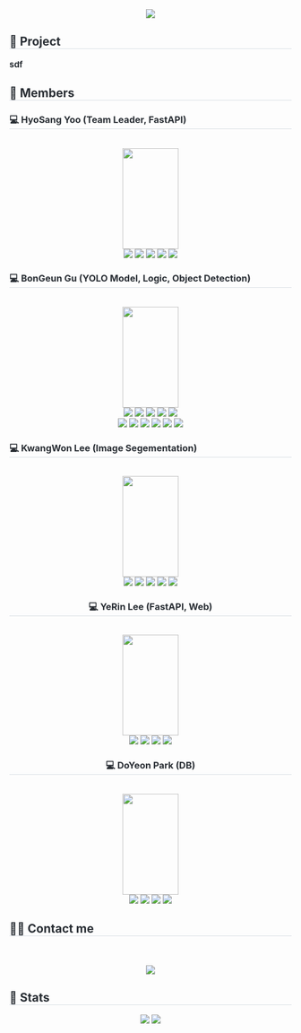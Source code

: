 <div align= "center">
    <img src="https://capsule-render.vercel.app/api?type=waving&color=auto&height=180&text=是是非非&animation=&fontColor=ffffff&fontSize=70" />
    </div>
    <div style="text-align: left;"> 
    <h2 style="border-bottom: 1px solid #d8dee4; color: #282d33;"> 📖 Project </h2>  
    <div style="font-weight: 700; font-size: 15px; text-align: left; color: #282d33;"> sdf </div> 
    </div>
    <div style="text-align: left;"> 
    <h2 style="border-bottom: 1px solid #d8dee4; color: #282d33;"> 🪪 Members </h2>
    <div style="text-align: left;">
    <h3 style="border-bottom: 1px solid #d8dee4; color: #282d33;"> 💻 HyoSang Yoo (Team Leader, FastAPI) </h3> <br>
    <div align = "center">
    <img src = "https://github.com/SCUTUM98/KFQ_TEAM01/assets/43438476/14b9fd5d-4531-4eb7-bce4-ad686dcb078d" 
    style="width:100px; height:180px;"></div>
    <div  align= "center"><img src="https://img.shields.io/badge/C-A8B9CC?style=flat-square&logo=C&logoColor=white">
    <img src="https://img.shields.io/badge/Python-3776AB?style=flat-square&logo=Python&logoColor=white">
    <img src="https://img.shields.io/badge/Notion-000000?style=flat-square&logo=Notion&logoColor=white">
    <img src="https://img.shields.io/badge/C++-00599C?style=flat-square&logo=C%2B%2B&logoColor=white">
    <img src="https://img.shields.io/badge/MySQL-4479A1?style=flat-square&logo=MySQL&logoColor=white"></div>
    <h3 style="border-bottom: 1px solid #d8dee4; color: #282d33;"> 💻 BonGeun Gu (YOLO Model, Logic, Object Detection) </h3> <br> 
    <div align = "center">
    <img src = "https://github.com/SCUTUM98/KFQ_TEAM01/assets/43438476/7c2e9311-b970-4542-b830-2232c8154b9d" 
    style="width:100px; height:180px;"></div>
    <div  align = "center"> 
    <img src="https://img.shields.io/badge/C-A8B9CC?style=flat-square&logo=C&logoColor=white">
    <img src="https://img.shields.io/badge/Python-3776AB?style=flat-square&logo=Python&logoColor=white">
    <img src="https://img.shields.io/badge/Notion-000000?style=flat-square&logo=Notion&logoColor=white">
    <img src="https://img.shields.io/badge/Amazon S3-569A31?style=flat-square&logo=Amazon S3&logoColor=white">
    <img src="https://img.shields.io/badge/Android-3DDC84?style=flat-square&logo=Android&logoColor=white">
    <br/><img src="https://img.shields.io/badge/Amazon AWS-232F3E?style=flat-square&logo=Amazon AWS&logoColor=white">
    <img src="https://img.shields.io/badge/C++-00599C?style=flat-square&logo=C%2B%2B&logoColor=white">
    <img src="https://img.shields.io/badge/MySQL-4479A1?style=flat-square&logo=MySQL&logoColor=white">
    <img src="https://img.shields.io/badge/HTML5-E34F26?style=flat-square&logo=HTML5&logoColor=white">
    <img src="https://img.shields.io/badge/Javascript-F7DF1E?style=flat-square&logo=Javascript&logoColor=white">
    <img src="https://img.shields.io/badge/Java-007396?style=flat-square&logo=Java&logoColor=white"></div>
    <h3 style="border-bottom: 1px solid #d8dee4; color: #282d33;"> 💻 KwangWon Lee (Image Segementation) </h3> <br>
    <div align = "center">
    <img src = "https://github.com/SCUTUM98/KFQ_TEAM01/assets/43438476/94ca4c18-736e-4533-a444-ac44b1baa0a4" 
    style="width:100px; height:180px;"></div>
    <div  align = "center">  
    <div  align= "center"><img src="https://img.shields.io/badge/C-A8B9CC?style=flat-square&logo=C&logoColor=white">
    <img src="https://img.shields.io/badge/Python-3776AB?style=flat-square&logo=Python&logoColor=white">
    <img src="https://img.shields.io/badge/Notion-000000?style=flat-square&logo=Notion&logoColor=white">
    <img src="https://img.shields.io/badge/MySQL-4479A1?style=flat-square&logo=MySQL&logoColor=white">
    <img src="https://img.shields.io/badge/Java-007396?style=flat-square&logo=Java&logoColor=white"></div>
    <h3 style="border-bottom: 1px solid #d8dee4; color: #282d33;"> 💻 YeRin Lee (FastAPI, Web) </h3> <br> 
    <div align = "center">
    <img src = "https://github.com/SCUTUM98/KFQ_TEAM01/assets/43438476/b4e74df5-d007-4d9e-863f-f6f214c58b4e" 
    style="width:100px; height:180px;"></div>
    <div  align= "center"><img src="https://img.shields.io/badge/Python-3776AB?style=flat-square&logo=Python&logoColor=white">
    <img src="https://img.shields.io/badge/Notion-000000?style=flat-square&logo=Notion&logoColor=white">
    <img src="https://img.shields.io/badge/MySQL-4479A1?style=flat-square&logo=MySQL&logoColor=white">
    <img src="https://img.shields.io/badge/Matlab-0076a8?style=flat-square&logo=Matlab&logoColor=white"></div>
    <h3 style="border-bottom: 1px solid #d8dee4; color: #282d33;"> 💻 DoYeon Park (DB) </h3> <br>
    <div align = "center">
    <img src = "https://github.com/SCUTUM98/KFQ_TEAM01/assets/43438476/93095210-be99-4bf3-8a24-690081c6cfdd" 
    style="width:100px; height:180px;"></div>
    <div  align= "center"><img src="https://img.shields.io/badge/Python-3776AB?style=flat-square&logo=Python&logoColor=white">
    <img src="https://img.shields.io/badge/Notion-000000?style=flat-square&logo=Notion&logoColor=white">
    <img src="https://img.shields.io/badge/MySQL-4479A1?style=flat-square&logo=MySQL&logoColor=white">
    <img src="https://img.shields.io/badge/Slack-4A154B?style=flat-square&logo=Slack&logoColor=white"></div>
    </div>
    <div style="text-align: left;">
    <h2 style="border-bottom: 1px solid #d8dee4; color: #282d33;"> 🧑‍💻 Contact me </h2> <br> 
    <div align= "center">  </div>  <br> 
    <div align= "center"> <a href="https://hits.seeyoufarm.com"> <img src="https://hits.seeyoufarm.com/api/count/incr/badge.svg?url=https%3A%2F%2Fgithub.com%2FKFQ Final Project%2F&count_bg=%23000000&title_bg=%23000000&icon=github.svg&icon_color=%23FFFFFF&title=GitHub&edge_flat=false"/></a>
       </div> 
    </div>
    <div style="text-align: left;"> 
    <h2 style="border-bottom: 1px solid #d8dee4; color: #282d33;"> 🏅 Stats </h2> <div align= "center"> <img src="https://github-readme-stats.vercel.app/api?username=KFQ Final Project&bg_color=180,00000000,&title_color=000000&text_color=000000"
         /> <img src="https://github-readme-stats.vercel.app/api/top-langs/?username=KFQ Final Project&layout=compact&bg_color=180,00000000,&title_color=000000&text_color=000000"
           /> </div> 
    </div>
